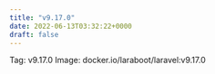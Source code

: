 ```yaml
---
title: "v9.17.0"
date: 2022-06-13T03:32:22+0000
draft: false
---
```


Tag: v9.17.0
Image: docker.io/laraboot/laravel:v9.17.0
